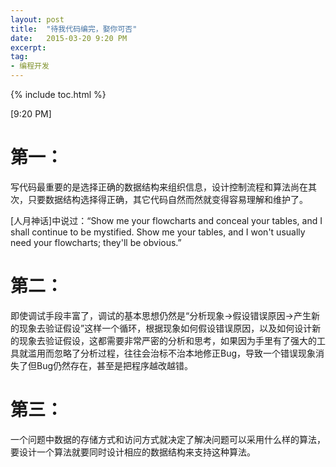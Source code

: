 ```yaml
---
layout: post
title:  "待我代码编完，娶你可否"
date:   2015-03-20 9:20 PM
excerpt:
tag:
- 编程开发
---
```


{% include toc.html %}

[9:20 PM]

# 第一：
写代码最重要的是选择正确的数据结构来组织信息，设计控制流程和算法尚在其次，只要数据结构选择得正确，其它代码自然而然就变得容易理解和维护了。

[人月神话]中说过：“Show me your flowcharts and conceal your tables, and I shall continue to be mystified. Show me your tables, and I won't usually need your flowcharts; they'll be obvious.”

# 第二：
即使调试手段丰富了，调试的基本思想仍然是“分析现象->假设错误原因->产生新的现象去验证假设”这样一个循环，根据现象如何假设错误原因，以及如何设计新的现象去验证假设，这都需要非常严密的分析和思考，如果因为手里有了强大的工具就滥用而忽略了分析过程，往往会治标不治本地修正Bug，导致一个错误现象消失了但Bug仍然存在，甚至是把程序越改越错。

# 第三：
一个问题中数据的存储方式和访问方式就决定了解决问题可以采用什么样的算法，要设计一个算法就要同时设计相应的数据结构来支持这种算法。
